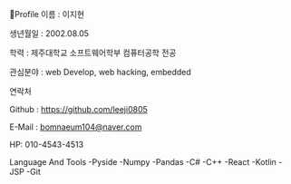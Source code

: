 🧑Profile
이름 : 이지현

생년월일 : 2002.08.05

학력 : 제주대학교 소프트웨어학부 컴퓨터공학 전공

관심분야 : web Develop, web hacking, embedded

연락처

Github : https://github.com/leeji0805

E-Mail : bomnaeum104@naver.com

HP: 010-4543-4513

Language And Tools
-Pyside
-Numpy
-Pandas
-C#
-C++
-React
-Kotlin
-JSP
-Git
